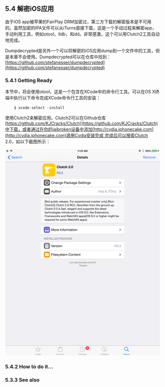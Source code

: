 ## 5.4 解密iOS应用

由于iOS app被苹果的FairPlay DRM加密过，第三方下载的解密版本是不可用的。虽然加密的IPA文件可以从iTurns直接下载，这是一个手动过程来解密app，手动利用工具，例如otool，lldb，和dd。非常感激，这个可以用Clutch2工具自动地完成。

Dumpdecrypted是另外一个可以将解密的iOS应用dump到一个文件中的工具，但是本章不会使用。Dumpdecrypted可以在仓库中找到：
[https://github.com/stefanesser/dumpdecrypted](https://github.com/stefanesser/dumpdecrypted)

### 5.4.1 Getting Ready

本节中，将会使用otool，这是一个包含在XCode中的命令行工具。可以在OS X终端中执行以下命令完成XCode命令行工具的安装：

```java
    $ xcode-select -install
```

使用Clutch2来解密应用。Clutch2可以在Github仓库[https://github.com/KJCracks/Clutch](https://github.com/KJCracks/Clutch)中下载，或者通过在你的jaibroken设备中添加[http://cydia.iphonecake.com](http://cydia.iphonecake.com)源用Cydia安装完成,完成后可以搜索Clutch 2.0，如以下截图所示：

![](../img/5-4/5-4-1.png)

### 5.4.2 How to do it...


### 5.3.3 See also
